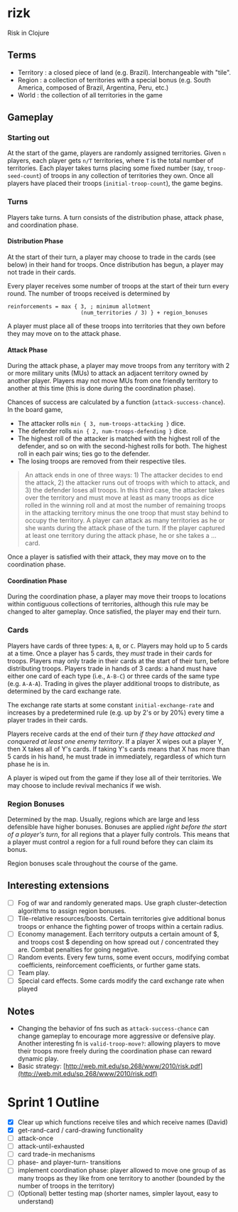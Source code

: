 # rizk
Risk in Clojure

## Terms
- Territory : a closed piece of land (e.g. Brazil).  Interchangeable with "tile".
- Region : a collection of territories with a special bonus (e.g. South America, composed of Brazil, Argentina, Peru, etc.)
- World : the collection of all territories in the game

## Gameplay
### Starting out
At the start of the game, players are randomly assigned territories.  Given `n` players, each player gets `n/T` territories, where `T` is the total number of territories.
Each player takes turns placing some fixed number (say, `troop-seed-count`) of troops in any collection of territories they own.
Once all players have placed their troops (`initial-troop-count`), the game begins.

### Turns
Players take turns.  A turn consists of the distribution phase, attack phase, and coordination phase.  

#### Distribution Phase
At the start of their turn, a player may choose to trade in the cards (see below) in their hand for troops.  Once distribution has begun, a player may not trade in their cards.

Every player receives some number of troops at the start of their turn every round.
The number of troops received is determined by

```
reinforcements = max { 3, ; minimum allotment
                       (num_territories / 3) } + region_bonuses
```
A player must place all of these troops into territories that they own before they may move on to the attack phase. 

#### Attack Phase
During the attack phase, a player may move troops from any territory with 2 or more military units (MUs) to attack an adjacent territory owned by another player.  Players may not move MUs from one friendly territory to another at this time (this is done during the coordination phase).

Chances of success are calculated by a function (`attack-success-chance`).  In the board game,
- The attacker rolls `min { 3, num-troops-attacking }` dice.  
- The defender rolls `min { 2, num-troops-defending }` dice.
- The highest roll of the attacker is matched with the highest roll of the defender, and so on with the second-highest rolls for both.
  The highest roll in each pair wins; ties go to the defender.
- The losing troops are removed from their respective tiles.

> An attack ends in one of three ways: 1) The attacker decides to end the attack, 2) the attacker runs out of troops with which to attack, and 3) the defender loses all troops.  In this third case, the attacker takes over the territory and must move at least as many troops as dice rolled in the winning roll and at most the number of remaining troops in the attacking territory minus the one troop that must stay behind to occupy the territory.  A player can attack as many territories as he or she wants during the attack phase of the turn. If the player captured at least one territory during the attack phase, he or she takes a ... card.

Once a player is satisfied with their attack, they may move on to the coordination phase.  

#### Coordination Phase
During the coordination phase, a player may move their troops to locations within contiguous collections of territories, although this rule may be changed to alter gameplay.
Once satisfied, the player may end their turn.

### Cards
Players have cards of three types: `A`, `B`, or `C`.  Players may hold up to 5 cards at a time.  Once a player has 5 cards, they *must* trade in their cards for troops.  Players may only trade in their cards at the start of their turn, before distributing troops.  Players trade in hands of 3 cards: a hand must have either one card of each type (i.e., `A-B-C`) or three cards of the same type (e.g. `A-A-A`).  Trading in gives the player additional troops to distribute, as determined by the card exchange rate.

The exchange rate starts at some constant `initial-exchange-rate` and increases by a predetermined rule (e.g. up by 2's or by 20%) every time a player trades in their cards.

Players receive cards at the end of their turn *if they have attacked and conquered at least one enemy territory*.
If a player X wipes out a player Y, then X takes all of Y's cards.
If taking Y's cards means that X has more than 5 cards in his hand, he must trade in immediately, regardless of which turn phase he is in.

A player is wiped out from the game if they lose all of their territories.  We may choose to include revival mechanics if we wish.

### Region Bonuses
Determined by the map.  Usually, regions which are large and less defensible have higher bonuses.
Bonuses are applied *right before the start of a player's turn*, for all regions that a player fully controls.
This means that a player must control a region for a full round before they can claim its bonus.

Region bonuses scale throughout the course of the game.

## Interesting extensions
- [ ] Fog of war and randomly generated maps.  Use graph cluster-detection algorithms to assign region bonuses.
- [ ] Tile-relative resources/boosts.  Certain territories give additional bonus troops or enhance the fighting power of troops within a certain radius.
- [ ] Economy management.  Each territory outputs a certain amount of $, and troops cost $ depending on how spread out / concentrated they are.  Combat penalties for going negative.
- [ ] Random events.  Every few turns, some event occurs, modifying combat coefficients, reinforcement coefficients, or further game stats.
- [ ] Team play.
- [ ] Special card effects.  Some cards modify the card exchange rate when played

## Notes
- Changing the behavior of fns such as `attack-success-chance` can change gameplay to encourage more aggressive or defensive play.  Another interesting fn is `valid-troop-move?`: allowing players to move their troops more freely during the coordination phase can reward dynamic play.
- Basic strategy: [http://web.mit.edu/sp.268/www/2010/risk.pdf](http://web.mit.edu/sp.268/www/2010/risk.pdf)

# Sprint 1 Outline
- [x] Clear up which functions receive tiles and which receive names (David)
- [x] get-rand-card / card-drawing functionality
- [ ] attack-once
- [ ] attack-until-exhausted
- [ ] card trade-in mechanisms
- [ ] phase- and player-turn- transitions
- [ ] implement coordination phase: player allowed to move one group of as many troops as they like from one territory to another (bounded by the number of troops in the territory)
- [ ] (Optional) better testing map (shorter names, simpler layout, easy to understand)
